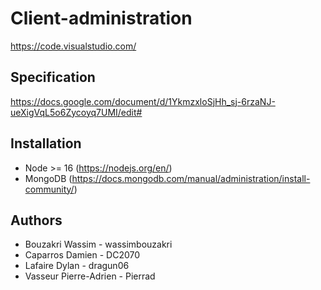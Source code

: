 # Client-administration

https://code.visualstudio.com/

## Specification

https://docs.google.com/document/d/1YkmzxloSjHh_sj-6rzaNJ-ueXigVqL5o6Zycoyq7UMI/edit#

## Installation

- Node >= 16 (https://nodejs.org/en/)
- MongoDB (https://docs.mongodb.com/manual/administration/install-community/)

## Authors

- Bouzakri Wassim - wassimbouzakri
- Caparros Damien - DC2070
- Lafaire Dylan - dragun06
- Vasseur Pierre-Adrien - Pierrad
